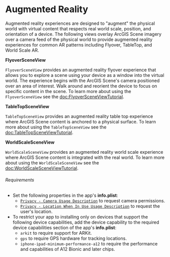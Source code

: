# Augmented Reality

Augmented reality experiences are designed to "augment" the physical world with virtual 
content that respects real world scale, position, and orientation of a device. The following 
views overlay ArcGIS Scene imagery over a camera feed of the physical world to provide augmented 
reality experiences for common AR patterns including Flyover, TableTop, and World Scale AR.

**FlyoverSceneView**

`FlyoverSceneView` provides an augmented reality flyover experience that allows you to 
explore a scene using your device as a window into the virtual world. The experience begins
with the ArcGIS Scene's camera positioned over an area of interest. Walk around and reorient
the device to focus on specific content in the scene. To learn more about using the ``FlyoverSceneView`` see the <doc:FlyoverSceneViewTutorial>.

**TableTopSceneView**

`TableTopSceneView` provides an augmented reality table top experience where ArcGIS Scene content
is anchored to a physical surface. To learn more about using the ``TableTopSceneView`` see the <doc:TableTopSceneViewTutorial>.

**WorldScaleSceneView**

`WorldScaleSceneView` provides an augmented reality world scale experience where ArcGIS Scene content
is integrated with the real world. To learn more about using the ``WorldScaleSceneView`` see the <doc:WorldScaleSceneViewTutorial>.

###### Requirements
* Set the following properties in the app's **info.plist**:
    * [`Privacy - Camera Usage Description`](https://developer.apple.com/documentation/bundleresources/information_property_list/nscamerausagedescription) to request camera permissions.
    * [`Privacy - Location When In Use Usage Description`](https://developer.apple.com/documentation/bundleresources/information_property_list/nslocationwheninuseusagedescription) to request the user's location.
* To restrict your app to installing only on devices that support the following device capabilities, add the device capability to the required device capabilities section of the app's **info.plist**:
    * `arkit` to require support for ARKit.
    * `gps` to require GPS hardware for tracking locations.
    * `iphone-ipad-minimum-performance-a12` to require the performance and capabilities of A12 Bionic and later chips.
